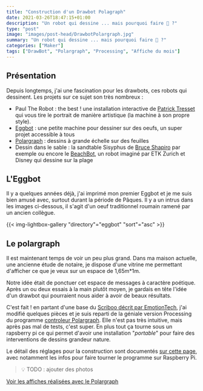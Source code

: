```yaml
---
title: "Construction d'un Drawbot Polagraph"
date: 2021-03-26T18:47:15+01:00
description: "Un robot qui dessine ... mais pourquoi faire 🥽 ?"
type: "post"
image: "images/post-head/DrawbotPolargraph.jpg"
summary: "Un robot qui dessine ... mais pourquoi faire 🥽 ?"
categories: ["Maker"]
tags: ["DrawBot", "Polargraph", "Processing", "Affiche du mois"]
---
```


## Présentation

Depuis longtemps, j'ai une fascination pour les drawbots, ces robots qui dessinent. Les projets sur ce sujet son très nombreux : 

- Paul The Robot : the best ! une installation interactive de [Patrick Tresset](https://patricktresset.com/) qui vous tire le portrait de manière artistique (la machine à son propre style). 
- [Eggbot](https://egg-bot.com/) : une petite machine pour dessiner sur des oeufs, un super projet accessible à tous
- [Polargraph](http://www.polargraph.co.uk/) : dessins à grande échelle sur des feuilles
- Dessin dans le sable : la sandtable Sisyphus de [Bruce Shapiro](https://www.taomc.com/sisyphus/) par exemple ou encore le [BeachBot](http://www.beachbot.ch/), un robot imaginé par ETK Zurich et Disney qui dessine sur la plage

## L'Eggbot

Il y a quelques années déjà, j'ai imprimé mon premier Eggbot et je me suis bien amusé avec, surtout durant la période de Pâques. Il y a un intrus
dans les images ci-dessous, il s'agit d'un oeuf traditionnel roumain ramené par un ancien collègue. 

{{< img-lightbox-gallery "directory"="eggbot" "sort"="asc" >}}

## Le polargraph

Il est maintenant temps de voir un peu plus grand. Dans ma maison actuelle, une ancienne étude de notaire, je dispose d'une vitrine me permettant d'afficher ce que je veux sur un espace de 1,65m*1m.

Notre idée était de ponctuer cet espace de messages à caractère poétique. Après un ou deux essais à la main plutôt moyen, je gardais en tête l'idée d'un drawbot qui pourraient nous aider à avoir de beaux résultats. 

C'est fait ! en partant d'une base du [Scriboo décrit par EmotionTech](https://www.reprap-france.com/article/realisez-vous-meme-un-drawbot-scriboo), j'ai modifié quelques pièces et je suis reparti de la géniale version Processing du programme [controleur Polargraph](https://github.com/euphy/polargraphcontroller). Elle n'est pas très intuitive, mais après pas mal de tests, c'est super. En plus tout ça tourne sous un rapsberry pi ce qui permet d'avoir une installation "*portable*" pour faire des interventions de dessins grandeur nature. 

Le détail des réglages pour la construction sont documentés [sur cette page](https://giloop-projects.gitlab.io/cours-giloop/05.maker/polargraph/), avec notamment les infos pour faire tourner le programme sur Raspberry Pi. 

> 💡 TODO : ajouter des photos

[Voir les affiches réalisées avec le Polargraph](/categories/affiche-du-mois)

